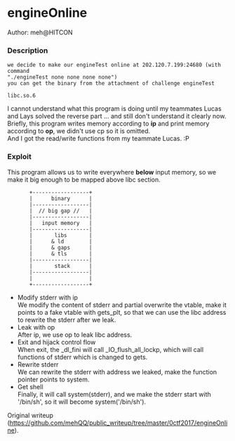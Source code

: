 # engineOnline

Author: meh@HITCON  

### Description  
```  
we decide to make our engineTest online at 202.120.7.199:24680 (with command
"./engineTest none none none none")  
you can get the binary from the attachment of challenge engineTest

libc.so.6  
```  
I cannot understand what this program is doing until my teammates Lucas and
Lays solved the reverse part ... and still don't understand it clearly now.  
Briefly, this program writes memory according to **ip** and print memory
according to **op**, we didn't use cp so it is omitted.  
And I got the read/write functions from my teammate Lucas. :P  

### Exploit    
This program allows us to write everywhere **below** input memory, so we make
it big enough to be mapped above libc section.  
```  
       +------------------+  
       |      binary      |  
       |------------------|  
       |  // big gap //   |  
       |------------------|  
       |   input memory   |  
       |------------------|  
       |       libs       |  
       |      & ld        |  
       |      & gaps      |  
       |      & tls       |  
       |------------------|  
       |       stack      |  
       |------------------|  
       |                  |  
       +------------------+  
```  
* Modify stderr with ip    
We modify the content of stderr and partial overwrite the vtable, make it
points to a fake vtable with gets_plt, so that we can use the libc address to
rewrite the stderr after we leak.  
* Leak with op    
After ip, we use op to leak libc address.  
* Exit and hijack control flow    
When exit, the _dl_fini will call _IO_flush_all_lockp, which will call
functions of stderr which is changed to gets.  
* Rewrite stderr    
We can rewrite the stderr with address we leaked, make the function pointer
points to system.  
* Get shell    
Finally, it will call system(stderr), and we make the stderr start with
'/bin/sh', so it will become system('/bin/sh').  

Original writeup
(https://github.com/mehQQ/public_writeup/tree/master/0ctf2017/engineOnline).